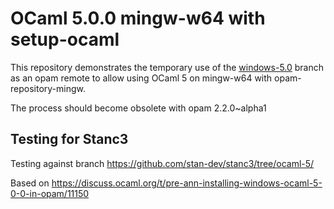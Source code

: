 # OCaml 5.0.0 mingw-w64 with setup-ocaml

This repository demonstrates the temporary use of the [windows-5.0](https://github.com/dra27/opam-repository/tree/windows-5.0)
branch as an opam remote to allow using OCaml 5 on mingw-w64 with opam-repository-mingw.

The process should become obsolete with opam 2.2.0~alpha1

## Testing for Stanc3

Testing against branch https://github.com/stan-dev/stanc3/tree/ocaml-5/

Based on
https://discuss.ocaml.org/t/pre-ann-installing-windows-ocaml-5-0-0-in-opam/11150

